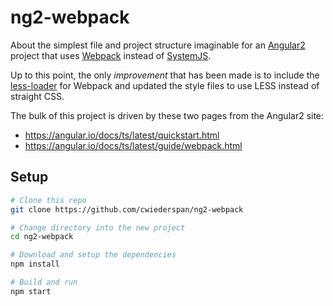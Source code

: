 # ng2-webpack
About the simplest file and project structure imaginable for an 
[Angular2](https://angular.io) project that uses [Webpack](https://webpack.github.io/) 
instead of [SystemJS](https://github.com/systemjs/systemjs).

Up to this point, the only *improvement* that has been made is to include the 
[less-loader](https://github.com/webpack/less-loader) for Webpack and updated 
the style files to use LESS instead of straight CSS.

The bulk of this project is driven by these two pages from the Angular2 site:
* <https://angular.io/docs/ts/latest/quickstart.html>
* <https://angular.io/docs/ts/latest/guide/webpack.html>

## Setup
```bash
# Clone this repo
git clone https://github.com/cwiederspan/ng2-webpack

# Change directory into the new project
cd ng2-webpack

# Download and setup the dependencies
npm install

# Build and run
npm start
```